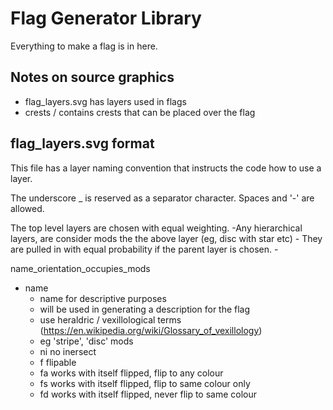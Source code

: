 # Flag Generator Library

Everything to make a flag is in here.

## Notes on source graphics

  - flag_layers.svg has layers used in flags
  - crests / contains crests that can be placed over the flag



## flag_layers.svg format

This file has a layer naming convention that instructs the code how to use a layer.

The underscore _ is reserved as a separator character.
Spaces and '-' are allowed.

The top level layers are chosen with equal weighting.
  -Any hierarchical layers, are consider mods the the above layer (eg, disc with star etc) 
    - They are pulled in with equal probability if the parent layer is chosen.
    - 
     

name_orientation_occupies_mods

  - name
    - name for descriptive purposes
    - will be used in generating a description for the flag
    - use heraldric / vexillological terms (https://en.wikipedia.org/wiki/Glossary_of_vexillology)
    - eg 'stripe', 'disc'
  mods
    - ni   no inersect
    - f    flipable
    - fa   works with itself flipped, flip to any colour
    - fs   works with itself flipped, flip to same colour only
    - fd   works with itself flipped, never flip to same colour